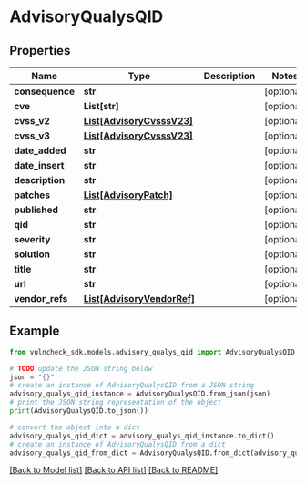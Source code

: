 # AdvisoryQualysQID


## Properties

Name | Type | Description | Notes
------------ | ------------- | ------------- | -------------
**consequence** | **str** |  | [optional] 
**cve** | **List[str]** |  | [optional] 
**cvss_v2** | [**List[AdvisoryCvsssV23]**](AdvisoryCvsssV23.md) |  | [optional] 
**cvss_v3** | [**List[AdvisoryCvsssV23]**](AdvisoryCvsssV23.md) |  | [optional] 
**date_added** | **str** |  | [optional] 
**date_insert** | **str** |  | [optional] 
**description** | **str** |  | [optional] 
**patches** | [**List[AdvisoryPatch]**](AdvisoryPatch.md) |  | [optional] 
**published** | **str** |  | [optional] 
**qid** | **str** |  | [optional] 
**severity** | **str** |  | [optional] 
**solution** | **str** |  | [optional] 
**title** | **str** |  | [optional] 
**url** | **str** |  | [optional] 
**vendor_refs** | [**List[AdvisoryVendorRef]**](AdvisoryVendorRef.md) |  | [optional] 

## Example

```python
from vulncheck_sdk.models.advisory_qualys_qid import AdvisoryQualysQID

# TODO update the JSON string below
json = "{}"
# create an instance of AdvisoryQualysQID from a JSON string
advisory_qualys_qid_instance = AdvisoryQualysQID.from_json(json)
# print the JSON string representation of the object
print(AdvisoryQualysQID.to_json())

# convert the object into a dict
advisory_qualys_qid_dict = advisory_qualys_qid_instance.to_dict()
# create an instance of AdvisoryQualysQID from a dict
advisory_qualys_qid_from_dict = AdvisoryQualysQID.from_dict(advisory_qualys_qid_dict)
```
[[Back to Model list]](../README.md#documentation-for-models) [[Back to API list]](../README.md#documentation-for-api-endpoints) [[Back to README]](../README.md)


